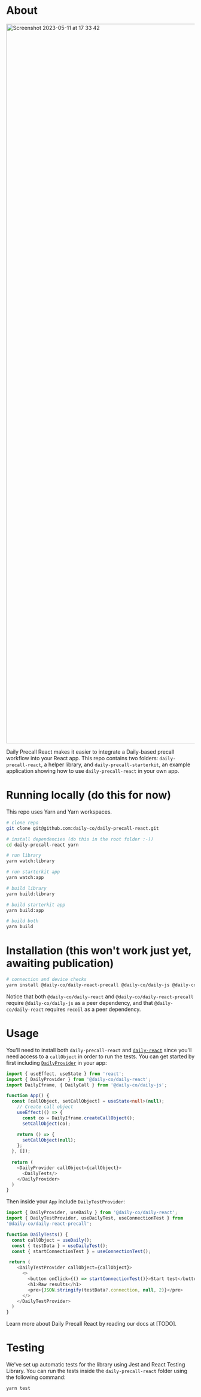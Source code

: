 # About
<img width="1920" alt="Screenshot 2023-05-11 at 17 33 42" src="https://github.com/daily-co/daily-precall-react/assets/12814720/672d068b-f32d-46d2-82d5-354353ca0857">


Daily Precall React makes it easier to integrate a Daily-based precall workflow into your React app. This repo contains two folders: `daily-precall-react`,
a helper library, and `daily-precall-starterkit`, an example application showing how to use `daily-precall-react` in your own app.

# Running locally (do this for now)
This repo uses Yarn and Yarn workspaces.
```bash
# clone repo
git clone git@github.com:daily-co/daily-precall-react.git

# install dependencies (do this in the root folder :-))
cd daily-precall-react yarn

# run library
yarn watch:library

# run starterkit app
yarn watch:app

# build library
yarn build:library

# build starterkit app
yarn build:app

# build both
yarn build
```

# Installation (this won't work just yet, awaiting publication)
```bash
# connection and device checks
yarn install @daily-co/daily-react-precall @daily-co/daily-js @daily-co/daily-react recoil
```

Notice that both `@daily-co/daily-react` and `@daily-co/daily-react-precall` require `@daily-co/daily-js` as a peer dependency, and that
`@daily-co/daily-react` requires `recoil` as a peer dependency.

# Usage
You'll need to install both `daily-precall-react` and [`daily-react`](https://docs.daily.co/reference/daily-react) since you'll need access to a `callObject` in order
to run the tests. You can get started by first including [`DailyProvider`](https://docs.daily.co/reference/daily-react/daily-provider) in your app:

```typescript jsx
import { useEffect, useState } from 'react';
import { DailyProvider } from '@daily-co/daily-react';
import DailyIframe, { DailyCall } from '@daily-co/daily-js';

function App() {
  const [callObject, setCallObject] = useState<null>(null);
    // Create call object
    useEffect(() => {
      const co = DailyIframe.createCallObject();
      setCallObject(co);

    return () => {
      setCallObject(null);
    };
  }, []);
  
  return (
    <DailyProvider callObject={callObject}>
      <DailyTests/>
    </DailyProvider>
  )
}
```

Then inside your `App` include `DailyTestProvider`:

```typescript jsx
import { DailyProvider, useDaily } from '@daily-co/daily-react';
import { DailyTestProvider, useDailyTest, useConnectionTest } from 
'@daily-co/daily-react-precall';

function DailyTests() {
  const callObject = useDaily();
  const { testData } = useDailyTest();
  const { startConnectionTest } = useConnectionTest();

 return (
    <DailyTestProvider callObject={callObject}>
      <>
        <button onClick={() => startConnectionTest()}>Start test</button>
        <h1>Raw results</h1>
        <pre>{JSON.stringify(testData?.connection, null, 2)}</pre>
      </>
    </DailyTestProvider>
  )
}
```
Learn more about Daily Precall React by reading our docs at [TODO].


# Testing
We've set up automatic tests for the library using Jest and React Testing Library. You can run the tests inside the `daily-precall-react` folder using the following command:

```bash
yarn test
```
